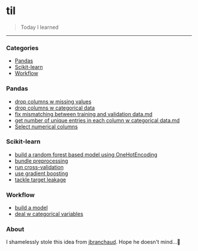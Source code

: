 # til

> Today I learned 

---

### Categories

* [Pandas](#pandas)
* [Scikit-learn](#scikit-learn)
* [Workflow](#Workflow)

### Pandas
- [drop columns w missing values](pandas/drop-columns-w-missing-values.md)
- [drop columns w categorical data](pandas/drop-columns-w-categorical-data.md)
- [fix mismatching between training and validation data.md](pandas/fix-mismatching-between-training-and-validation-data.md)
- [get number of unique entries in each column w categorical data.md](pandas/get-number-of-unique-entries-in-each-column-w-categorical-data.md)
- [Select numerical columns](pandas/select-numerical-columns.md)

### Scikit-learn
- [build a random forest based model using OneHotEncoding](scikit-learn/build-a-random-forest-based-model-using-OneHotEncoding.md)
- [bundle preprocessing](scikit-learn/bundle-preprocessing.md)
- [run cross-validation](scikit-learn/run-cross-validation.md)
- [use gradient boosting](scikit-learn/use-gradient-boosting.md)
- [tackle target leakage](scikit-learn/tackle-target-leakage.md)

### Workflow
- [build a model](workflow/build-a-model.md)
- [deal w categorical variables](workflow/deal-w-categorical-variables.md)

### About

I shamelessly stole this idea from [jbranchaud](https://github.com/jbranchaud/til). Hope he doesn't mind...🙇‍
